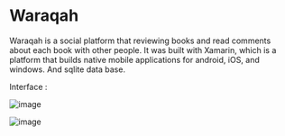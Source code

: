 # Waraqah
Waraqah is a social platform that reviewing books and read comments about each book with other people.
It was built with Xamarin, which is a platform that builds native mobile applications for android, iOS, and windows. And sqlite data base. 

Interface : 

![image](https://user-images.githubusercontent.com/49660322/169811048-929e40b8-aa53-4d8d-a23d-b02d6c8db0e5.png)


![image](https://user-images.githubusercontent.com/49660322/169811125-9d45d109-02a3-4884-9f4b-4d3befe1d7b3.png)






